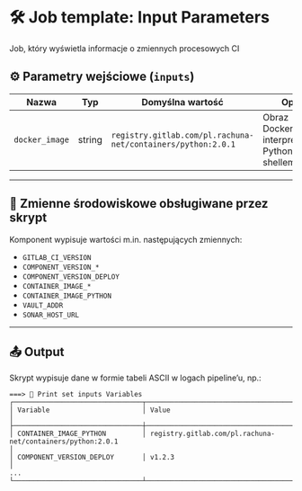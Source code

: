 # 🛠 Job template: Input Parameters

Job, który wyświetla informacje o zmiennych procesowych CI

## ⚙️ Parametry wejściowe (`inputs`)

| Nazwa          | Typ    | Domyślna wartość                                             | Opis                                              |
| -------------- | ------ | ------------------------------------------------------------ | ------------------------------------------------- |
| `docker_image` | string | `registry.gitlab.com/pl.rachuna-net/containers/python:2.0.1` | Obraz Dockera z interpreterem Pythona lub shellem |

---
## 🧬 Zmienne środowiskowe obsługiwane przez skrypt

Komponent wypisuje wartości m.in. następujących zmiennych:

* `GITLAB_CI_VERSION`
* `COMPONENT_VERSION_*`
* `COMPONENT_VERSION_DEPLOY`
* `CONTAINER_IMAGE_*`
* `CONTAINER_IMAGE_PYTHON`
* `VAULT_ADDR`
* `SONAR_HOST_URL`

---
## 📤 Output

Skrypt wypisuje dane w formie tabeli ASCII w logach pipeline’u, np.:

```
===> 💾 Print set inputs Variables
┌────────────────────────────────┬──────────────────────────────────────────────────────────────────────────────────────────────────────┐
│ Variable                       │ Value                                                                                                │
├────────────────────────────────┼──────────────────────────────────────────────────────────────────────────────────────────────────────┤
│ CONTAINER_IMAGE_PYTHON         │ registry.gitlab.com/pl.rachuna-net/containers/python:2.0.1                                           │
│ COMPONENT_VERSION_DEPLOY       │ v1.2.3                                                                                               │
...
└────────────────────────────────┴──────────────────────────────────────────────────────────────────────────────────────────────────────┘
```
